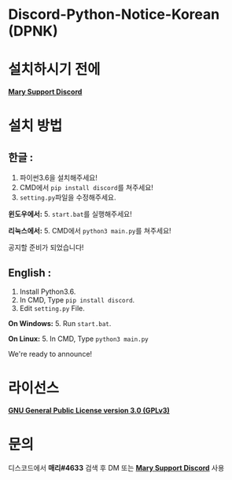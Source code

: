 Discord-Python-Notice-Korean (DPNK)
=============


# 설치하시기 전에

[**Mary Support Discord**](http://support.maryst.kro.kr/)

# 설치 방법

## __**한글**__ :

1. 파이썬3.6을 설치해주세요!
2. CMD에서 `pip install discord`를 쳐주세요!
4. `setting.py`파일을 수정해주세요.

**윈도우에서:**
5. `start.bat`를 실행해주세요!

**리눅스에서:**
5. CMD에서 `python3 main.py`를 쳐주세요!

공지할 준비가 되었습니다!

## __**English**__ :

1. Install Python3.6.
2. In CMD, Type `pip install discord`.
4. Edit `setting.py` File.

**On Windows:**
5. Run `start.bat`.

**On Linux:**
5. In CMD, Type `python3 main.py`

We're ready to announce!

# 라이선스

[**GNU General Public License version 3.0 (GPLv3)**](https://opensource.org/licenses/gpl-3.0.html/)

# 문의

디스코드에서 **매리#4633** 검색 후 DM 또는 [**Mary Support Discord**](http://support.maryst.kro.kr/) 사용
